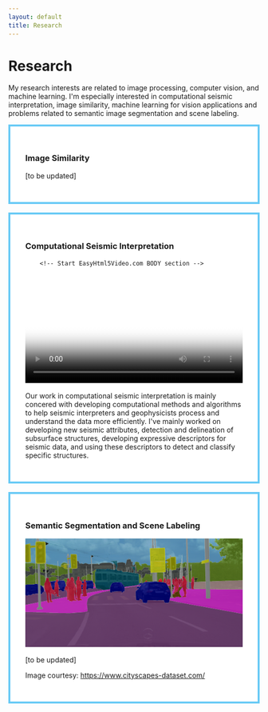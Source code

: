 ```yaml
---
layout: default
title: Research
---
```


<h1 class="pageTitle">Research</h1>

My research interests are related to image processing, computer vision, and machine learning. I'm especially interested in computational seismic interpretation, image similarity, machine learning for vision applications and problems related to semantic image segmentation and scene labeling. 

<div style="background:#FFFFFF;border:4px solid #69CAF5;padding:30px 30px 30px 30px;">
<h3> Image Similarity </h3> 

[to be updated]


</div>
    









<br>











<div style="background:#FFFFFF;border:4px solid #69CAF5;padding:30px 30px 30px 30px;">
<p style="text-align: justify; center: 280px;"></p>


<h3> Computational Seismic Interpretation </h3> 



		<!-- Start EasyHtml5Video.com BODY section -->
<style type="text/css">.easyhtml5video .eh5v_script{display:none}</style>
<div class="easyhtml5video" style="position:relative;max-width:953px;"><video controls="controls"  poster="/assets/vid/eh5v.files/html5video/sigma.jpg" style="width:100%" title="sigma" loop="loop" onended="var v=this;setTimeout(function(){v.play()},300)">
<source src="/assets/vid/eh5v.files/html5video/sigma.m4v" type="video/mp4" />
<source src="/assets/vid/eh5v.files/html5video/sigma.webm" type="video/webm" />
</video></div>
<!-- End EasyHtml5Video.com BODY section -->

		


Our work in computational seismic interpretation is mainly concered with developing computational methods and algorithms to help seismic interpreters and geophysicists process and understand the  data more efficiently. I've mainly worked on developing new seismic attributes, detection and delineation of subsurface structures, developing expressive descriptors for seismic data, and using these descriptors to detect and classify specific structures.  



</div>
    









<br>










<div style="background:#FFFFFF;border:4px solid #69CAF5;padding:30px 30px 30px 30px;">


<h3> Semantic Segmentation and Scene Labeling </h3> 
<div>
<a><img alt="" src="/assets/img/zuerich00.png" style="height: 200; float: center;" /></a> </div>

[to be updated]





Image courtesy: https://www.cityscapes-dataset.com/

</div>
